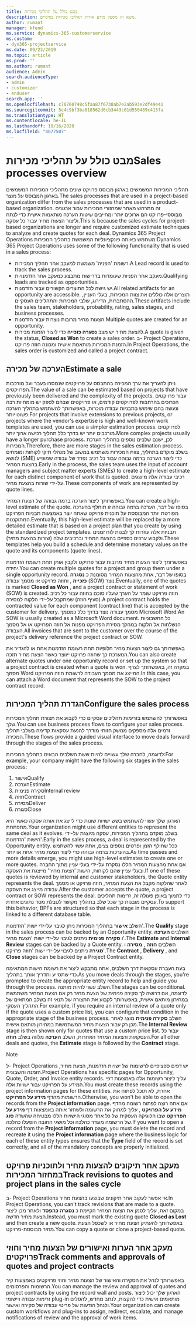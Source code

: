 ```yaml
---
title: מבט כולל על תהליכי מכירות
description: נושא זה מספק מידע אודות תהליכי מכירות בסיסיים.
author: rumant
manager: kfend
ms.service: dynamics-365-customerservice
ms.custom:
- dyn365-projectservice
ms.date: 09/23/2019
ms.topic: article
ms.prod: ''
ms.author: rumant
audience: Admin
search.audienceType:
- admin
- customizer
- enduser
search.app: ''
ms.openlocfilehash: c70760748c5faa87f6738ab7e2ab593e2df49e41
ms.sourcegitcommit: 5c4c9bf3ba018562d6cb3443c01d550489c415fa
ms.translationtype: HT
ms.contentlocale: he-IL
ms.lasthandoff: 10/16/2020
ms.locfileid: "4077507"
---
```

# <a name="sales-processes-overview"></a><span data-ttu-id="e4ced-103">מבט כולל על תהליכי מכירות</span><span class="sxs-lookup"><span data-stu-id="e4ced-103">Sales processes overview</span></span>

<span data-ttu-id="e4ced-104">תהליכי המכירות המשמשים בארגון מבוסס פרויקט שונים מתהליכי המכירות המשמשים בארגון המבוסס על מוצר.</span><span class="sxs-lookup"><span data-stu-id="e4ced-104">The sales processes that are used in a project-based organization differ from the sales processes that are used in a product-based organization.</span></span> <span data-ttu-id="e4ced-105">זה מתרחש מאחר שמחזורי המכירות עבור ארגונים מבוססי-פרויקט הם ארוכים יותר ומחייבים שיטות הערכה מותאמות אישית כדי לנתח וליצור הצעות מחיר עבור כל עסקה.</span><span class="sxs-lookup"><span data-stu-id="e4ced-105">This is because the sales cycles for project-based organizations are longer and require customized estimate techniques to analyze and create quotes for each deal.</span></span> <span data-ttu-id="e4ced-106">Dynamics 365 Project Operations משתמש באותה פונקציונליות המשמשת בתהליך המכירות:</span><span class="sxs-lookup"><span data-stu-id="e4ced-106">Dynamics 365 Project Operations uses some of the following functionality that is used in a sales process:</span></span>

- <span data-ttu-id="e4ced-107">רשומת 'הפניה' משמשת למעקב אחר תהליך המכירות.</span><span class="sxs-lookup"><span data-stu-id="e4ced-107">A Lead record is used to track the sales process.</span></span>
- <span data-ttu-id="e4ced-108">מעקב אחר הפניות שעומדות בדרישות מתבצע כמעקב אחר הזדמנויות.</span><span class="sxs-lookup"><span data-stu-id="e4ced-108">Qualifying leads are tracked as opportunities.</span></span>
- <span data-ttu-id="e4ced-109">יש גישה לכל התוצרים הקשורים עבור הזדמנות.</span><span class="sxs-lookup"><span data-stu-id="e4ced-109">All related artifacts for an opportunity are accessible.</span></span> <span data-ttu-id="e4ced-110">תוצרים אלה כוללים את צוות המכירות, בעלי העניין, ההסתברות, הדירוג, שלבי המכירות והתהליכים העסקיים.</span><span class="sxs-lookup"><span data-stu-id="e4ced-110">These artifacts include the sales team, stakeholders, probability, rating, sales stages, and business processes.</span></span>
- <span data-ttu-id="e4ced-111">הצעות מחיר מרובות נוצרות עבור הזדמנות.</span><span class="sxs-lookup"><span data-stu-id="e4ced-111">Multiple quotes are created for an opportunity.</span></span>
- <span data-ttu-id="e4ced-112">להצעת מחיר יש מצב **נסגרה כזכייה** כדי ליצור הזמנת מכירות.</span><span class="sxs-lookup"><span data-stu-id="e4ced-112">A quote is given the status, **Closed as Won** to create a sales order.</span></span> <span data-ttu-id="e4ced-113">ב- Project Operations, הזמנת המכירות מותאמת אישית ומכונה חוזה פרויקט.</span><span class="sxs-lookup"><span data-stu-id="e4ced-113">In Project Operations, the sales order is customized and called a project contract.</span></span>

## <a name="estimate-a-sale"></a><span data-ttu-id="e4ced-114">הערכה של מכירה</span><span class="sxs-lookup"><span data-stu-id="e4ced-114">Estimate a sale</span></span>
<span data-ttu-id="e4ced-115">ניתן להעריך את ערך המכירה בהתבסס על פרויקטים שנמסרו בעבר ועל מורכבות הפרויקטים.</span><span class="sxs-lookup"><span data-stu-id="e4ced-115">The value of a sale can be estimated based on projects that have previously been delivered and the complexity of the projects.</span></span> <span data-ttu-id="e4ced-116">עבור פרויקטים הכרוכים בהרחבות לפרויקטים קודמים, או פרויקטים שבהם לספק יש מומחיות רבה ונעשה בהם שימוש בתבניות עבודה מוכרות, באפשרותך להשתמש בתהליך הערכה פשוט יותר.</span><span class="sxs-lookup"><span data-stu-id="e4ced-116">For projects that involve extensions to previous projects, or projects where the vendor's expertise is high and well-known work templates are used, you can use a simpler estimation process.</span></span> <span data-ttu-id="e4ced-117">לפרויקטים מורכבים יותר יש בדרך כלל תהליך רכישה ארוך יותר.</span><span class="sxs-lookup"><span data-stu-id="e4ced-117">More complex projects usually have a longer purchase process.</span></span> <span data-ttu-id="e4ced-118">לכן, ישנם שלבים נוספים בתהליך הערכת המכירות.</span><span class="sxs-lookup"><span data-stu-id="e4ced-118">Therefore, there are more stages in the sales estimation process.</span></span> <span data-ttu-id="e4ced-119">בשלב מוקדם בתהליך, צוות המכירות משתמש במשוב של מנהלי תיקי לקוחות ומומחים לנושא (SME) כדי ליצור הערכה ברמה גבוהה עבור כל רכיב נפרד של עבודה שמופיע בהצעת המחיר.</span><span class="sxs-lookup"><span data-stu-id="e4ced-119">Early in the process, the sales team uses the input of account managers and subject matter experts (SMEs) to create a high-level estimate for each distinct component of work that is quoted.</span></span> <span data-ttu-id="e4ced-120">רכיבי עבודה אלה מיוצגים על-ידי שורות בהצעת מחיר.</span><span class="sxs-lookup"><span data-stu-id="e4ced-120">These components of work are represented by quote lines.</span></span> 

<span data-ttu-id="e4ced-121">באפשרותך ליצור הערכה ברמה גבוהה של הצעת המחיר.</span><span class="sxs-lookup"><span data-stu-id="e4ced-121">You can create a high-level estimate of the quote.</span></span> <span data-ttu-id="e4ced-122">בסופו של דבר, הערכה ברמה גבוהה זו תוחלף בהערכה מפורטת יותר המבוססת על תוכנית פרויקט שאתה יוצר באמצעות תבניות הפרויקט המתוקננות.</span><span class="sxs-lookup"><span data-stu-id="e4ced-122">Eventually, this high-level estimate will be replaced by a more detailed estimate that is based on a project plan that you create by using the standardized project templates.</span></span> <span data-ttu-id="e4ced-123">תבניות אלה עוזרות לך לבנות לוח זמנים ולקבוע ערכים כספיים בהצעת המחיר וברכיבים שלה (שורות בהצעת מחיר).</span><span class="sxs-lookup"><span data-stu-id="e4ced-123">These templates help you build a schedule and determine monetary values on the quote and its components (quote lines).</span></span> 

<span data-ttu-id="e4ced-124">באפשרותך ליצור הצעות מחיר מרובות עבור פרויקט ולקבץ אותן תחת רשומת הזדמנות יחידה.</span><span class="sxs-lookup"><span data-stu-id="e4ced-124">You can create multiple quotes for a project and group them under a single opportunity record.</span></span> <span data-ttu-id="e4ced-125">בסופו של דבר, אחת מהצעות המחיר מסומנת כ **נסגרה כזכייה** , וחוזה פרויקט או מסמך עבודה (SOW) נוצר.</span><span class="sxs-lookup"><span data-stu-id="e4ced-125">Eventually, one of the quotes is marked **Closed as Won** , and a project contract or statement of work (SOW) is created.</span></span> <span data-ttu-id="e4ced-126">חוזה פרויקט שומר על הערך שעליו סוכם בחוזה עבור כל רכיב (סעיף חוזה) שמתקבל על-ידי הלקוח למסירה.</span><span class="sxs-lookup"><span data-stu-id="e4ced-126">A project contract holds the contracted value for each component (contract line) that is accepted by the customer for delivery.</span></span> <span data-ttu-id="e4ced-127">מסמך עבודה נוצר בדרך כלל כמסמך Microsoft Word.</span><span class="sxs-lookup"><span data-stu-id="e4ced-127">An SOW is usually created as a Microsoft Word document.</span></span> <span data-ttu-id="e4ced-128">כל החשבוניות הנשלחות אל הלקוח במהלך מסירת הפרויקט מפנות אל חוזה הפרויקט או אל מסמך העבודה.</span><span class="sxs-lookup"><span data-stu-id="e4ced-128">All invoices that are sent to the customer over the course of the project's delivery reference the project contract or SOW.</span></span>

<span data-ttu-id="e4ced-129">באפשרותך גם ליצור הצעות מחיר חלופיות תחת רשומת הזדמנות אחת או להגדיר את המערכת כך שחוזה פרויקט ייווצר כאשר הצעת מחיר תזכה.</span><span class="sxs-lookup"><span data-stu-id="e4ced-129">You can also create alternate quotes under one opportunity record or set up the system so that a project contract is created when a quote is won.</span></span> <span data-ttu-id="e4ced-130">במקרה זה, באפשרותך לצרף מסמך Word המייצג את מסמך העבודה לרשומת חוזה הפרויקט.</span><span class="sxs-lookup"><span data-stu-id="e4ced-130">In this case, you can attach a Word document that represents the SOW to the project contract record.</span></span>

## <a name="configure-the-sales-process"></a><span data-ttu-id="e4ced-131">הגדרת תהליך המכירות</span><span class="sxs-lookup"><span data-stu-id="e4ced-131">Configure the sales process</span></span>
<span data-ttu-id="e4ced-132">באפשרותך להשתמש בזרימות תהליכים עסקיים כדי לקבוע את תצורת תהליך המכירות שלך.</span><span class="sxs-lookup"><span data-stu-id="e4ced-132">You can use business process flows to configure your sales process.</span></span> <span data-ttu-id="e4ced-133">זרמים אלה מספקים ממשק חזותי מודרך להנעת עסקאות קדימה בשלבי תהליך המכירה.</span><span class="sxs-lookup"><span data-stu-id="e4ced-133">These flows provide a guided visual interface to move deals forward through the stages of the sales process.</span></span>

<span data-ttu-id="e4ced-134">לדוגמה, לחברה שלך עשויים להיות ששת השלבים הבאים בתהליך המכירות:</span><span class="sxs-lookup"><span data-stu-id="e4ced-134">For example, your company might have the following six stages in the sales process:</span></span>

1. <span data-ttu-id="e4ced-135">אישור</span><span class="sxs-lookup"><span data-stu-id="e4ced-135">Qualify</span></span>
2. <span data-ttu-id="e4ced-136">הערכה</span><span class="sxs-lookup"><span data-stu-id="e4ced-136">Estimate</span></span>
3. <span data-ttu-id="e4ced-137">סקירה פנימית</span><span class="sxs-lookup"><span data-stu-id="e4ced-137">Internal review</span></span>
4. <span data-ttu-id="e4ced-138">חוזה</span><span class="sxs-lookup"><span data-stu-id="e4ced-138">Contract</span></span>
5. <span data-ttu-id="e4ced-139">מסירה</span><span class="sxs-lookup"><span data-stu-id="e4ced-139">Deliver</span></span>
6. <span data-ttu-id="e4ced-140">סגורה</span><span class="sxs-lookup"><span data-stu-id="e4ced-140">Close</span></span>
 
<span data-ttu-id="e4ced-141">הארגון שלך עשוי להשתמש בשש ישויות שונות כדי לייצג את אותה עסקה כאשר היא מתפתחת.</span><span class="sxs-lookup"><span data-stu-id="e4ced-141">Your organization might use different entities to represent the same deal as it evolves.</span></span> <span data-ttu-id="e4ced-142">בשלב מוקדם בתהליך המכירות, עסקה מיוצגת על-ידי הישות 'הזדמנות'.</span><span class="sxs-lookup"><span data-stu-id="e4ced-142">Early in the sales process, a deal is represented by the Opportunity entity.</span></span> <span data-ttu-id="e4ced-143">ככל שחולף הזמן ופרטים נוספים צצים, אתה עשוי להשתמש בהערכות ברמה גבוהה כדי ליצור הצעת מחיר אחת או יותר.</span><span class="sxs-lookup"><span data-stu-id="e4ced-143">As time passes and more details emerge, you might use high-level estimates to create one or more quotes.</span></span> <span data-ttu-id="e4ced-144">אם אחת מהצעות המחיר הללו נסקרת על-ידי בעלי עניין מתוך החברה ובעלי עניין שהם לקוחות, הישות 'הצעת מחיר' מייצגת את העסקה.</span><span class="sxs-lookup"><span data-stu-id="e4ced-144">If one of these quotes is reviewed by internal and customer stakeholders, the Quote entity represents the deal.</span></span> <span data-ttu-id="e4ced-145">לאחר שהלקוח מקבל את הצעת המחיר, חוזה פרויקט או מסמך עבודה מייצג את העסקה.</span><span class="sxs-lookup"><span data-stu-id="e4ced-145">After the customer accepts the quote, a project contract or SOW represents the deal.</span></span> <span data-ttu-id="e4ced-146">כדי לתמוך באופן פעולה זה, זרימות תהליכים עסקיים מובנות כך שכל שלב בתהליך מקושר לטבלת מסד נתונים אחרת.</span><span class="sxs-lookup"><span data-stu-id="e4ced-146">To support this behavior, BPFs are structured so that each stage in the process is linked to a different database table.</span></span>

<span data-ttu-id="e4ced-147">השלב **אישור** בתהליך המכירות ניתן לגיבוי על-ידי ישות 'הזדמנות'.</span><span class="sxs-lookup"><span data-stu-id="e4ced-147">The **Qualify** stage in the sales process can be backed by an Opportunity entity.</span></span> <span data-ttu-id="e4ced-148">השלבים **הערכה** ו **סקירה פנימית** ניתנים לגיבוי על-ידי ישות 'הצעת מחיר'.</span><span class="sxs-lookup"><span data-stu-id="e4ced-148">The **Estimate** and **Internal Review** stages can be backed by a Quote entity.</span></span> <span data-ttu-id="e4ced-149">השלבים **חוזה** , **מסירה** ו **סגירה** ניתנים לגיבוי על-ידי ישות 'חוזה פרויקט'.</span><span class="sxs-lookup"><span data-stu-id="e4ced-149">The **Contract** , **Delivery** , and **Close** stages can be backed by a Project Contract entity.</span></span>

<span data-ttu-id="e4ced-150">בעת העברת עסקאות דרך השלבים, אתה מתבקש ליצור את רשומת הישות המתאימה כדי שתסייע ותדריך אותך בתהליך.</span><span class="sxs-lookup"><span data-stu-id="e4ced-150">As you move deals through the stages, you're prompted to create the appropriate entity record to help and guide you through the process.</span></span> <span data-ttu-id="e4ced-151">השלב עשוי להיות מותנה.</span><span class="sxs-lookup"><span data-stu-id="e4ced-151">The stages can be conditional.</span></span> <span data-ttu-id="e4ced-152">לדוגמה, אם דרושה לך סקירה פנימית של הצעת מחיר רק אם הצעת המחיר משתמשת במחירון מותאם אישית, באפשרותך לקבוע את התצורה של תנאי זה בשלב המתאים של התהליך העסקי.</span><span class="sxs-lookup"><span data-stu-id="e4ced-152">For example, if you require an internal review of a quote only if the quote uses a custom price list, you can configure that condition in the appropriate stage of the business process.</span></span> <span data-ttu-id="e4ced-153">השלב **סקירה פנימית** מוצג לאחר מכן רק עבור הצעות מחיר המשתמשות במחירון מותאם אישית.</span><span class="sxs-lookup"><span data-stu-id="e4ced-153">The **Internal Review** stage is then shown only for quotes that use a custom price list.</span></span> <span data-ttu-id="e4ced-154">עבור כל העסקאות והצעות המחיר האחרות, השלב **הערכה** מלווה בשלב **חוזה**.</span><span class="sxs-lookup"><span data-stu-id="e4ced-154">For all other deals and quotes, the **Estimate** stage is followed by the **Contract** stage.</span></span>

> [!NOTE]
> <span data-ttu-id="e4ced-155">ל- Project Operations יש דפים ספציפיים לרשומות של ישויות הזדמנות, הצעת מחיר, הזמנה וחשבונית.</span><span class="sxs-lookup"><span data-stu-id="e4ced-155">Project Operations has specific pages for Opportunity, Quote, Order, and Invoice entity records.</span></span> <span data-ttu-id="e4ced-156">עליך ליצור רשומות אלה באמצעות דפי המידע על הפרויקט עבור ישויות אלה.</span><span class="sxs-lookup"><span data-stu-id="e4ced-156">You must create these records using the project information pages for these entities.</span></span> <span data-ttu-id="e4ced-157">אחרת, לא תוכל לפתוח את הרשומות מהדף **מידע על הפרויקט**.</span><span class="sxs-lookup"><span data-stu-id="e4ced-157">Otherwise, you won't be able to open the records from the **Project information** page.</span></span> <span data-ttu-id="e4ced-158">אם אתה רוצה לפתוח רשומה מהדף **מידע על הפרויקט** , עליך למחוק את הרשומה ולשחזר אותה באמצעות דף **מידע על הפרויקט** שבו הלוגיקה העסקית של כל אחד מסוגי הישויות הללו מבטיחה שהשדה **סוג** של הרשומה מוגדר כהלכה וכל מושגי החובה הופעלו כהלכה.</span><span class="sxs-lookup"><span data-stu-id="e4ced-158">If you want to open a record from the **Project information** page, you must delete the record and recreate it using the **Project information** page where the business logic for each of these entity types ensures that the **Type** field of the record is set correctly, and all of the mandatory concepts are properly initialized.</span></span>


## <a name="track-revisions-to-quotes-and-project-plans-in-the-sales-cycle"></a><span data-ttu-id="e4ced-159">מעקב אחר תיקונים להצעות מחיר ולתוכניות פרויקט במחזור המכירות</span><span class="sxs-lookup"><span data-stu-id="e4ced-159">Track revisions to quotes and project plans in the sales cycle</span></span>
<span data-ttu-id="e4ced-160">ב- Project Operations אי אפשר לעקוב אחר תיקונים שבוצעו בהצעת מחיר.</span><span class="sxs-lookup"><span data-stu-id="e4ced-160">In Project Operations, you can't track revisions that are made to a quote.</span></span> <span data-ttu-id="e4ced-161">במקום זאת, עליך לסמן את הצעת המחיר הקיימת כ **נסגרה כהפסד** ולאחר מכן ליצור הצעת מחיר חדשה.</span><span class="sxs-lookup"><span data-stu-id="e4ced-161">Instead, you must mark the existing quote **Closed as Lost** and then create a new quote.</span></span> <span data-ttu-id="e4ced-162">באפשרותך להעתיק הצעת מחיר או לשכפל הצעת מחיר מבוססת-פרויקט.</span><span class="sxs-lookup"><span data-stu-id="e4ced-162">You can copy a quote or clone a project-based quote.</span></span>

## <a name="track-comments-and-approvals-of-quotes-and-project-contracts"></a><span data-ttu-id="e4ced-163">מעקב אחר הערות ואישורים של הצעות מחיר וחוזי פרויקטים</span><span class="sxs-lookup"><span data-stu-id="e4ced-163">Track comments and approvals of quotes and project contracts</span></span>
<span data-ttu-id="e4ced-164">באפשרותך לנהל את הסקירה והאישור של הצעות מחיר וחוזי פרויקטים באמצעות קיר הרשומות והפרסומים.</span><span class="sxs-lookup"><span data-stu-id="e4ced-164">You can manage the review and approval of quotes and project contracts by using the record wall and posts.</span></span> <span data-ttu-id="e4ced-165">הארגון שלך יכול ליצור זרימות עבודה ויישומי plug-in מותאמים אישית כדי להקצות, לנתב מחדש, להסלים ולנהל הודעות של פריטי עבודה של סקירה ואישור.</span><span class="sxs-lookup"><span data-stu-id="e4ced-165">Your organization can create custom workflows and plug-ins to assign, redirect, escalate, and manage notifications of review and the approval of work items.</span></span>
